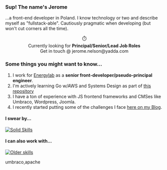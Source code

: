 ### Sup! The name's Jerome
...a front-end developer in Poland. I know technology or two and describe myself as "fullstack-able". Cautiously pragmatic when developing (but won't cut corners all the time).

<p align=center>⏱️ <br>Currently looking for <strong>Principal/Senior/Lead Job Roles</strong> <br> Get in touch @ jerome.nelson@yadda.com</p>

###  Some things you might want to know...

1. I work for [Energylab](https://energylab.be) as a **senior front-developer/pseudo-principal engineer**.
2. I'm actively learning Go w/AWS and Systems Design as part of [this repository](https://)
3.  I have a ton of experience with JS frontend frameworks and CMSes like Umbraco, Wordpress, Joomla.
4. I recently started putting some of the challenges I face [here on my Blog]().


#### I swear by...
[![Solid Skills](https://skillicons.dev/icons?i=ts,nodejs,php,go,graphql,react,docker,git)](https://skillicons.dev)

#### I can also work with...

[![Older skills](https://skillicons.dev/icons?i=angular,vue,wordpress,,azure,aws,,py,,mongodb,mysql,,nginx,aws,redis,sass)](https://skillicons.dev)

umbraco,apache
